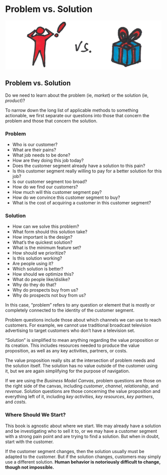 # Problem vs. Solution

![](../.gitbook/assets/illustration-market-vs-product-color.png)

## Problem vs. Solution

Do we need to learn about the problem \(ie, _market_\) or the solution \(ie, _product_\)?

To narrow down the long list of applicable methods to something actionable, we first separate our questions into those that concern the problem and those that concern the solution.

### Problem

* Who is our customer?
* What are their pains?
* What job needs to be done?
* How are they doing this job today?
* Does the customer segment already have a solution to this pain?
* Is this customer segment really willing to pay for a better solution for this job?
* Is our customer segment too broad?
* How do we find our customers?
* How much will this customer segment pay?
* How do we convince this customer segment to buy?
* What is the cost of acquiring a customer in this customer segment?

### Solution

* How can we solve this problem?
* What form should this solution take?
* How important is the design?
* What’s the quickest solution?
* What is the minimum feature set?
* How should we prioritize?
* Is this solution working?
* Are people using it?
* Which solution is better?
* How should we optimize this?
* What do people like/dislike?
* Why do they do that?
* Why do prospects buy from us?
* Why do prospects not buy from us?

In this case, “problem” refers to any question or element that is mostly or completely connected to the identity of the customer segment.

Problem questions include those about which channels we can use to reach customers. For example, we cannot use traditional broadcast television advertising to target customers who don’t have a television set.

“Solution” is simplified to mean anything regarding the value proposition or its creation. This includes resources needed to produce the value proposition, as well as any key activities, partners, or costs.

The value proposition really sits at the intersection of problem needs and the solution itself. The solution has no value outside of the customer using it, but we are again simplifying for the purpose of navigation.

If we are using the _Business Model Canvas_, problem questions are those on the right side of the canvas, including _customer_, _channel_, _relationship_, and _revenue_. Solution questions are those concerning the value proposition and everything left of it, including _key activities_, _key resources_, _key partners_, and _costs_.

### Where Should We Start?

This book is agnostic about where we start. We may already have a solution and be investigating who to sell it to, or we may have a customer segment with a strong pain point and are trying to find a solution. But when in doubt, start with the customer.

If the customer segment changes, then the solution usually must be adapted to the customer. But if the solution changes, customers may simply use a different solution. **Human behavior is notoriously difficult to change, though not impossible.**

